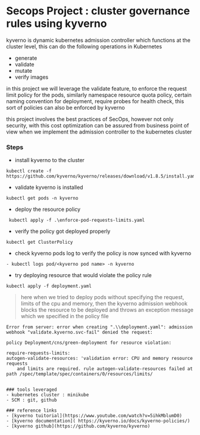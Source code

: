 # Secops Project :  cluster governance rules using kyverno
kyverno is dynamic kubernetes admission controller which functions at the cluster level, this can do the following operations in Kubernetes
- generate
- validate
- mutate
- verify images

in this project we will leverage the validate feature, to enforce the request limit policy for the pods, similarly namespace resource quota policy, certain naming convention for deployment, require probes for health check, this sort of policies can also be enforced by kyverno

this project involves the best practices of SecOps, however not only security, with this cost optimization can be assured from business point of view when we implement the admission controller to the kubernetes cluster

### Steps
- install kyverno to the cluster 
```
kubectl create -f https://github.com/kyverno/kyverno/releases/download/v1.8.5/install.yaml
```
- validate kyverno is installed
```
kubectl get pods -n kyverno
```
- deploy the resource policy
```
 kubectl apply -f .\enforce-pod-requests-limits.yaml
```
- verify the policy got deployed properly
```
kubectl get ClusterPolicy
```
- check kyverno pods log to verify the policy is now synced with kyverno
```
- kubectl logs pod/<kyverno pod name> -n kyverno
```
- try deploying resource that would violate the policy rule
```
kubectl apply -f deployment.yaml
```
> here when we tried to deploy pods without specifying the request, limits of the cpu and memory, then the kyverno admission webhook blocks the resource to be deployed and throws an exception message which we specified in the policy file

    Error from server: error when creating ".\\deployment.yaml": admission webhook "validate.kyverno.svc-fail" denied the request:

    policy Deployment/cns/green-deployment for resource violation:

    require-requests-limits:
    autogen-validate-resources: 'validation error: CPU and memory resource requests
        and limits are required. rule autogen-validate-resources failed at path /spec/template/spec/containers/0/resources/limits/
```

### tools leveraged
- kubernetes cluster : minikube
- SCM : git, github

### reference links
- [kyverno tuitorial](https://www.youtube.com/watch?v=5ihkMblumD0)
- [kyverno documentation]( https://kyverno.io/docs/kyverno-policies/)
- [kyverno github](https://github.com/kyverno/kyverno)
